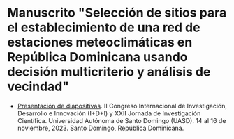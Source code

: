 # Manuscrito "Selección de sitios para el establecimiento de una red de estaciones meteoclimáticas en República Dominicana usando decisión multicriterio y análisis de vecindad"


- [Presentación de diapositivas](https://geofis.github.io/seleccion-sitios-estaciones-meteoclimaticas-rd/presentaciones/II-Congreso-IDI-XXII-JIC-nov23.html). II Congreso Internacional de Investigación, Desarrollo e Innovación (I+D+I) y XXII Jornada de Investigación Científica. Universidad Autónoma de Santo Domingo (UASD). 14 al 16 de noviembre, 2023. Santo Domingo, República Dominicana.